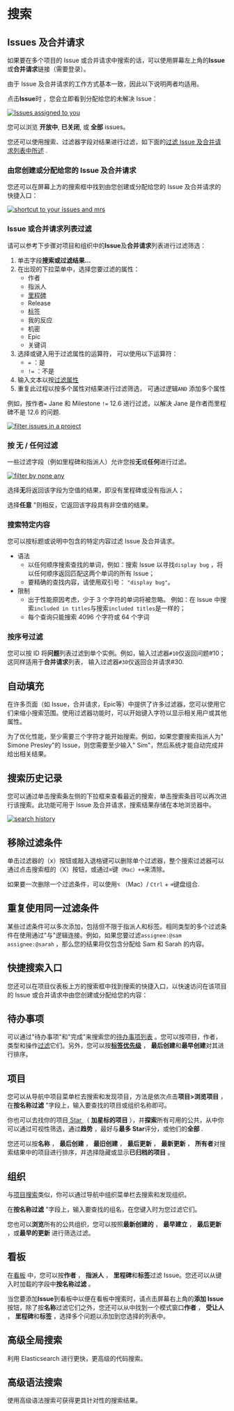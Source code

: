 # 搜索[](#搜索 "Permalink")

## Issues 及合并请求[](#issues-and-merge-requests "Permalink")

如果要在多个项目的 Issue 或合并请求中搜索的话，可以使用屏幕左上角的**Issue**或**合并请求**链接（需要登录）。

由于 Issue 及合并请求的工作方式基本一致，因此以下说明两者均适用。

点击**Issue**时 ，您会立即看到分配给您的未解决 Issue：

[![Issues assigned to you](/docs/img/issues_assigned_to_you.png)](/docs/img/issues_assigned_to_you.png)

您可以浏览 **开放中**, **已关闭**, 或 **全部** issues。

您还可以使用搜索、过滤器字段对结果进行过滤，如下面的[过滤 Issue 及合并请求列表中所述](#filtering-issue-and-merge-request-lists) .

### 由您创建或分配给您的 Issue 及合并请求[](#issues-and-mrs-assigned-to-you-or-created-by-you "Permalink")

您还可以在屏幕上方的搜索框中找到由您创建或分配给您的 Issue 及合并请求的快捷入口：

[![shortcut to your issues and mrs](/docs/img/issues_mrs_shortcut.png)](/docs/img/issues_mrs_shortcut.png)

### Issue 或合并请求列表过滤[](#filtering-issue-and-merge-request-lists "Permalink")

请可以参考下步骤对项目和组织中的**Issue**及**合并请求**列表进行过滤筛选：

1.  单击字段**搜索或过滤结果…** 
2.  在出现的下拉菜单中，选择您要过滤的属性：
    *   作者
    *   指派人
    *   [里程碑](/docs/user/project/milestone)
    *   Release
    *   [标签](/docs/user/project/label)
    *   我的反应
    *   机密
    *   Epic
    *   关键词
3.  选择或键入用于过滤属性的运算符， 可以使用以下运算符：
    *   `=` ：是
    *   `!=` ：不是
4.  输入文本以按[过滤属性](#自动填充) 
5.  重复此过程以按多个属性对结果进行过滤筛选， 可通过逻辑`AND` 添加多个属性

例如，按作者`=` Jane 和 Milestone `!=` 12.6 进行过滤，以解决 Jane 是作者而里程碑不是 12.6 的问题.

[![filter issues in a project](/docs/img/issue_search_filter_v12_7.png)](/docs/img/issue_search_filter_v12_7.png)

### 按 **无** / **任何**过滤[](#filtering-by-none--any "Permalink")

一些过滤字段（例如里程碑和指派人）允许您按**无**或**任何**进行过滤。

[![filter by none any](/docs/img/issues_filter_none_any.png)](/docs/img/issues_filter_none_any.png)

选择**无**将返回该字段为空值的结果，即没有里程碑或没有指派人；

选择**任意** "则相反，它返回该字段具有非空值的结果。

### 搜索特定内容[](#searching-for-specific-terms "Permalink")

您可以按标题或说明中包含的特定内容过滤 Issue 及合并请求。

*   语法
    *   以任何顺序搜索查找的单词，例如：搜索 Issue 以寻找`display bug` ，将以任何顺序返回匹配这两个单词的所有 Issue；
    *   要精确的查找内容，请使用双引号： `"display bug"`。
*   限制
    *   出于性能原因考虑，少于 3 个字符的单词将被忽略。 例如：在 Issue 中搜索`included in titles`与搜索`included titles`是一样的；
    *   每个查询只能搜索 4096 个字符或 64 个字词

### 按序号过滤[](#filtering-by-id "Permalink")

您可以按 ID 将**问题**列表过滤到单个实例。例如，输入过滤器`#10`仅返回问题#10；这同样适用于**合并请求**列表， 输入过滤器`#30`仅返回合并请求#30.

## 自动填充[](#filters-autocomplete "Permalink")

在许多页面（如 Issue，合并请求，Epic等）中提供了许多过滤器，您可以使用它们来缩小搜索范围。使用过滤器功能时，可以开始键入字符以显示相关用户或其他属性。

为了优化性能，至少需要三个字符才能开始搜索。例如，如果您要搜索指派人为" Simone Presley"的 Issue，则您需要至少输入" Sim"，然后系统才能自动完成并给出相关结果。

## 搜索历史记录[](#search-history "Permalink")

您可以通过单击搜索条左侧的下拉框来查看最近的搜索，单击搜索条目可以再次进行该搜索。此功能可用于 Issue 及合并请求，搜索结果存储在本地浏览器中。

[![search history](/docs/img/search_history.gif)](/docs/img/search_history.gif)

## 移除过滤条件[](#removing-search-filters "Permalink")

单击过滤器的（x）按钮或敲入退格键可以删除单个过滤器，整个搜索过滤器可以通过点击搜索框的（X）按钮，或通过`⌘`键`（Mac）+⌫`来清除。

如果要一次删除一个过滤条件，可以使用`⌥` （Mac）/ `Ctrl` + `⌫`键盘组合.

## 重复使用同一过滤条件[](#filtering-with-multiple-filters-of-the-same-type "Permalink")

某些过滤条件可以多次添加，包括但不限于指派人和标签。相同类型的多个过滤条件在使用通过"与"逻辑连接。例如，如果您要过滤`assignee:@sam assignee:@sarah` ，那么您的结果将仅包含分配给 Sam 和 Sarah 的内容。

## 快捷搜索入口[](#shortcut "Permalink")

您还可以在项目仪表板上方的搜索框中找到搜索的快捷入口，以快速访问在该项目的 Issue 或合并请求中由您创建或分配给您的内容：

## 待办事项[](#to-do-list "Permalink")

可以通过"待办事项"和"完成"来搜索您的[待办事项列表](/docs/user/todo) 。您可以按项目，作者，类型和操作[过滤](/docs/user/todo#过滤待办事项)它们。另外，您可以按[**标签优先级**](/docs/user/project/label#标记优先级) ， **最后创建**和**最早创建**对其进行排序。

## 项目[](#projects "Permalink")

您可以从导航中项目菜单栏去搜索和发现项目，方法是依次点击**项目>浏览项目** ， 在**按名称过滤** "字段上，输入要查找的项目或组织名称即可。

你也可以去找你的项目[ Star ](/docs/basic/create-project#star-项目) （ **加星标的项目** ），并**探索**所有可用的公共，从中你可以通过可视性筛选，通过**趋势** ，最好与**最多 Star**评分，或他们的**全部** .

您还可以按**名称** ， **最后创建** ， **最旧创建** ， **最后更新** ， **最新更新** ， **所有者**对搜索结果中的项目进行排序，并选择隐藏或显示**已归档的项目** 。

## 组织[](#org "Permalink")

与[项目搜索](#项目)类似，你可以通过导航中组织菜单栏去搜索和发现组织。

在**按名称过滤** "字段上，输入要查找的组名，在您键入时为您过滤它们。

您也可以**浏览**所有的公共组织，您可以按照**最新创建的** ， **最早建立** ， **最后更新** ，或**最早的更新** 进行筛选过滤。

## 看板[](#issue-boards "Permalink")

在[看板](/docs/user/project/kanban) 中，您可以按**作者** ， **指派人** ， **里程碑**和**标签**过滤 Issue。您还可以从键入时加载的字段中**按名称过滤** 。

当您要添加**Issue**到看板中以便在看板中搜索时，请点击屏幕右上角的**添加 Issue**按钮，除了按**名称**过滤它们之外，您还可以从中找到一个模式窗口**作者** ， **受让人** ， **里程碑**和**标签** ，选择多个问题以添加到您选择的列表中。

## 高级全局搜索[](#advanced-global-search-starter "Permalink")

利用 Elasticsearch 进行更快，更高级的代码搜索。

## 高级语法搜索[](#advanced-syntax-search-starter "Permalink")

使用高级语法搜索可获得更具针对性的搜索结果。
